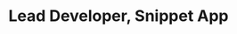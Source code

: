 ---
layout: default
image: jonathon.jpg
name: Jonathon Gray
title: Lead Developer, Snippet App
twitter: jdgray
social: {twitter: jdgray, facebook: '', github: '', rdio: ''}
---